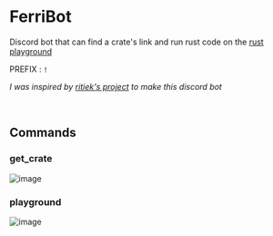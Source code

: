 # FerriBot

Discord bot that can find a crate's link and run rust code on the [rust playground](https://play.rust-lang.org)

PREFIX : `!`

<i> I was inspired by [ritiek's project](https://github.com/ritiek/rust-without-rust) to make this discord bot</i>

<br>

## Commands

### get_crate

![image](https://user-images.githubusercontent.com/61330081/90750821-a73e2280-e2d5-11ea-924e-ebf80c1c2667.png)

### playground

![image](https://user-images.githubusercontent.com/61330081/90751002-db194800-e2d5-11ea-8817-747f72d64168.png)

